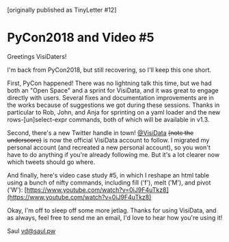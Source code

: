 [originally published as TinyLetter #12]

# PyCon2018 and Video #5

Greetings VisiDaters!

I'm back from PyCon2018, but still recovering, so I'll keep this one short.

First, PyCon happened!  There was no lightning talk this time, but we had both an "Open Space" and a sprint for VisiData, and it was great to engage directly with users.  Several fixes and documentation improvements are in the works because of suggestions we got during these sessions.  Thanks in particular to Rob, John, and Anja for sprinting on a yaml loader and the new rows-[un]select-expr commands, both of which will be available in v1.3.

Second, there's a new Twitter handle in town!  [@VisiData](https://twitter.com/VisiData) ~~(note the underscore)~~ is now the official VisiData account to follow.  I migrated my personal account (and recreated a new personal account), so you won't have to do anything if you're already following me.  But it's a lot clearer now which tweets should go where.

And finally, here's video case study #5, in which I reshape an html table using a bunch of nifty commands, including fill ('f'), melt ('M'), and pivot ('W'): [https://www.youtube.com/watch?v=0iJ9F4uTkz8](https://www.youtube.com/watch?v=0iJ9F4uTkz8)

Okay, I'm off to sleep off some more jetlag.  Thanks for using VisiData, and as always, feel free to send me an email, I'd love to hear how you're using it!

Saul
vd@saul.pw
